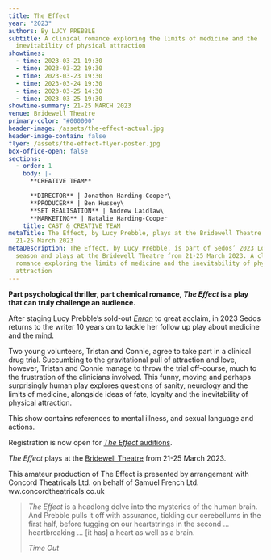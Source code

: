 ```yaml
---
title: The Effect
year: "2023"
authors: By LUCY PREBBLE
subtitle: A clinical romance exploring the limits of medicine and the
  inevitability of physical attraction
showtimes:
  - time: 2023-03-21 19:30
  - time: 2023-03-22 19:30
  - time: 2023-03-23 19:30
  - time: 2023-03-24 19:30
  - time: 2023-03-25 14:30
  - time: 2023-03-25 19:30
showtime-summary: 21-25 MARCH 2023
venue: Bridewell Theatre
primary-color: "#000000"
header-image: /assets/the-effect-actual.jpg
header-image-contain: false
flyer: /assets/the-effect-flyer-poster.jpg
box-office-open: false
sections:
  - order: 1
    body: |-
      **CREATIVE TEAM**

      **DIRECTOR** | Jonathon Harding-Cooper\
      **PRODUCER** | Ben Hussey\
      **SET REALISATION** | Andrew Laidlaw\
      **MARKETING** | Natalie Harding-Cooper
    title: CAST & CREATIVE TEAM
metaTitle: The Effect, by Lucy Prebble, plays at the Bridewell Theatre from
  21-25 March 2023
metaDescription: The Effect, by Lucy Prebble, is part of Sedos’ 2023 London
  season and plays at the Bridewell Theatre from 21-25 March 2023. A clinical
  romance exploring the limits of medicine and the inevitability of physical
  attraction
---
```

**Part psychological thriller, part chemical romance, *The Effect* is a play that can truly challenge an audience.**

After staging Lucy Prebble’s sold-out *[Enron](https://www.sedos.co.uk/shows/2013-enron)* to great acclaim, in 2023 Sedos returns to the writer 10 years on to tackle her follow up play about medicine and the mind.

Two young volunteers, Tristan and Connie, agree to take part in a clinical drug trial. Succumbing to the gravitational pull of attraction and love, however, Tristan and Connie manage to throw the trial off-course, much to the frustration of the clinicians involved. This funny, moving and perhaps surprisingly human play explores questions of sanity, neurology and the limits of medicine, alongside ideas of fate, loyalty and the inevitability of physical attraction.

This show contains references to mental illness, and sexual language and actions.

Registration is now open for [*The Effect* auditions](https://www.sedos.co.uk/events/the-effect-workshop-and-auditions).

*The Effect* plays at the [Bridewell Theatre](https://sedos.co.uk/venues/bridewell) from 21-25 March 2023. 

This amateur production of The Effect is presented by arrangement with Concord Theatricals Ltd. on behalf of Samuel French Ltd. ww.concordtheatricals.co.uk

><em>The Effect</em></a> is a headlong delve into the mysteries of the human brain. And Prebble pulls it off with assurance, tickling our cerebellums in the first half, before tugging on our heartstrings in the second ... heartbreaking ... \[it has] a heart as well as a brain.
><footer><cite>Time Out</cite></footer>